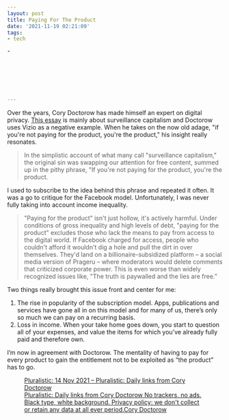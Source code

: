 ```yaml
---
layout: post
title: Paying For The Product
date: '2021-11-19 02:21:09'
tags:
- tech

- 







---
```


Over the years, Cory Doctorow has made himself an expert on digital privacy. [This essay](https://pluralistic.net/2021/11/14/still-the-product/) is mainly about surveillance capitalism and Doctorow uses Vizio as a negative example. When he takes on the now old adage, "if you're not paying for the product, you're the product," his insight really resonates.

> In the simplistic account of what many call "surveillance capitalism," the original sin was swapping our attention for free content, summed up in the pithy phrase, "If you're not paying for the product, you're the product.

I used to subscribe to the idea behind this phrase and repeated it often. It was a go to critique for the Facebook model. Unfortunately, I was never fully taking into account income inequality.

> "Paying for the product" isn't just hollow, it's actively harmful. Under conditions of gross inequality and high levels of debt, "paying for the product" excludes those who lack the means to pay from access to the digital world. If Facebook charged for access, people who couldn't afford it wouldn't dig a hole and pull the dirt in over themselves. They'd land on a billionaire-subsidized platform – a social media version of Prageru – where moderators would delete comments that criticized corporate power. This is even worse than widely recognized issues like, "The truth is paywalled and the lies are free.”

Two things really brought this issue front and center for me:

1. The rise in popularity of the subscription model. Apps, publications and services have gone all in on this model and for many of us, there’s only so much we can pay on a recurring basis.
2. Loss in income. When your take home goes down, you start to question all of your expenses, and value the items for which you’ve already fully paid and therefore own.

I’m now in agreement with Doctorow. The mentality of having to pay for every product to gain the entitlement not to be exploited as “the product” has to go.

<figure class="kg-card kg-bookmark-card"><a class="kg-bookmark-container" href="https://pluralistic.net/2021/11/14/still-the-product/"><div class="kg-bookmark-content">
<div class="kg-bookmark-title">Pluralistic: 14 Nov 2021 – Pluralistic: Daily links from Cory Doctorow</div>
<div class="kg-bookmark-description"></div>
<div class="kg-bookmark-metadata">
<img class="kg-bookmark-icon" src="https://i0.wp.com/pluralistic.net/wp-content/uploads/2020/02/cropped-guillotine-French-Revolution.jpg?fit=192%2C192&amp;ssl=1" alt=""><span class="kg-bookmark-author">Pluralistic: Daily links from Cory Doctorow No trackers, no ads. Black type, white background. Privacy policy: we don't collect or retain any data at all ever period.</span><span class="kg-bookmark-publisher">Cory Doctorow</span>
</div>
</div>
<div class="kg-bookmark-thumbnail"><img src="https://i1.wp.com/craphound.com/images/14Nov2021.jpg?w=840&amp;ssl=1" alt=""></div></a></figure>